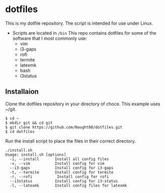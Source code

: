 # dotfiles
This is my dotfile repository. The script is intended for use under Linux.

- Scripts are located in `/bin`
This repo contains dotfiles for some of the software that I most commonly use:
  - vim
  - i3-gaps
  - rofi
  - termite
  - latexmk
  - bash
  - i3status
## Installaion
Clone the dotfiles repository in your directory of choce. This example uses ~/git.
```
$ cd ~
$ mkdir git && cd git
$ git clone https://github.com/Naught00/dotfiles.git
$ cd dotfiles
```
Run the install script to place the files in their correct directory. 
```
./install.sh
Usage: install.sh [options]
  -i, --install       Install all config files
  -v, --vim           Install config for vim
  --i3-gaps           Install config for i3-gaps
  -t, --termite       Install config for termite
  -r, --rofi           Install config for rofi
  --i3status          Install config for i3-status
  -l, --latexmk       Install config files for latexmk
 
